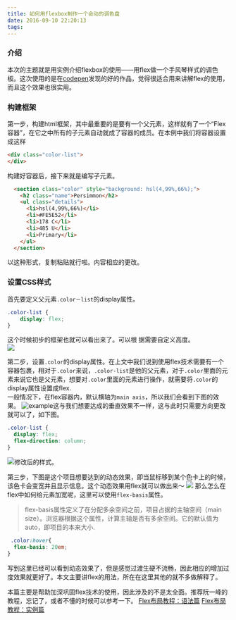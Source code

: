 ```yaml
---
title: 如何用flexbox制作一个会动的调色盘
date: 2016-09-10 22:20:13
tags:
---
```



### 介绍
本次的主题就是用实例介绍flexbox的使用——用flex做一个手风琴样式的调色板。这次使用的是在[codepen](https://codepen.io)发现的好的作品，觉得很适合用来讲解flex的使用，而且这个效果也很实用。

### 构建框架
第一步，构建html框架，其中最重要的是要有一个父元素，这样就有了一个“Flex容器”，在它之中所有的子元素自动就成了容器的成员。在本例中我们将容器设置成这样
```html
<div class="color-list">
</div>
```
构建好容器后，接下来就是编写子元素。
<!-- more -->

```html
  <section class="color" style="background: hsl(4,99%,66%);">
    <h2 class="name">Persimmon</h2>
    <ul class="details">
      <li>hsl(4,99%,66%)</li>
      <li>#FE5E52</li>
      <li>178 C</li>
      <li>485 U</li>
      <li>Primary</li>
    </ul>
  </section>
```
以这种形式，复制粘贴就行啦。内容相应的更改。


### 设置CSS样式
首先要定义父元素`.color－list`的display属性。
```css
.color-list {
    display: flex;
}
```
这个时候初步的框架也就可以看出来了。可以根 据需要自定义高度。  
![](http://ww3.sinaimg.cn/large/9bd18299gw1f7qzlwdsl8j20ku01vq2s.jpg)

第二步，设置`.color`的display属性。在上文中我们说到使用flex技术需要有一个容器包裹，相对于`.color`来说，`.color-list`是他的父元素，对于`.color`里面的元素来说它也是父元素，想要对`.color`里面的元素进行操作，就需要将`.color`的display属性设置成flex.  
一般情况下，在flex容器内，默认横轴为`main axis`，所以我们会看到下图的效果。
![example](http://ww2.sinaimg.cn/large/9bd18299gw1f7qzdccjmdj20b606odfv.jpg)这与我们想要达成的垂直效果不一样，这与此时只需要方向更改就可以了，如下图。
```css
.color-list {
  display: flex;
  flex-direction: column;
}
```
![](http://ww2.sinaimg.cn/large/9bd18299gw1f7r0vldwewj20ak061aa3.jpg)修改后的样式。

第三步，下图是这个项目想要达到的动态效果，即当鼠标移到某个色卡上的时候，该色卡会变宽并且显示信息。这个动态效果用flex就可以做出来～
![](http://ww1.sinaimg.cn/large/9bd18299gw1f7r1lb3szag20dc02ldou.gif)
那么怎么在flex中如何给元素加宽呢，这里可以使用`flex-basis`属性。
>flex-basis属性定义了在分配多余空间之前，项目占据的主轴空间（main size）。浏览器根据这个属性，计算主轴是否有多余空间。它的默认值为auto，即项目的本来大小.

```css
 .color:hover{ 
  flex-basis: 20em;
}
```
写到这里已经可以看到动态效果了，但是感觉过渡生硬不流畅，因此相应的增加过度效果就更好了。本文主要讲flex的用法，所在在这里其他的就不多做解释了。

本篇主要是帮助加深巩固flex技术的使用，因此涉及的不是太全面。推荐阮一峰的教程，忘记了，或者不懂的时候可以参考一下。
[Flex布局教程：语法篇](http://www.ruanyifeng.com/blog/2015/07/flex-grammar.html)
[Flex布局教程：实例篇](http://www.ruanyifeng.com/blog/2015/07/flex-examples.html)
